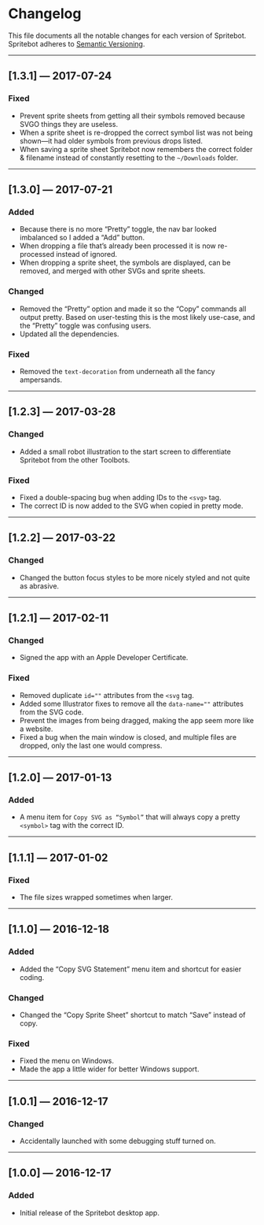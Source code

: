 # Changelog

This file documents all the notable changes for each version of Spritebot.
Spritebot adheres to [Semantic Versioning](http://semver.org/).

---

## [1.3.1] — 2017-07-24

### Fixed

- Prevent sprite sheets from getting all their symbols removed because SVGO things they are useless.
- When a sprite sheet is re-dropped the correct symbol list was not being shown—it had older symbols from previous drops listed.
- When saving a sprite sheet Spritebot now remembers the correct folder & filename instead of constantly resetting to the `~/Downloads` folder.

---

## [1.3.0] — 2017-07-21

### Added

- Because there is no more “Pretty” toggle, the nav bar looked imbalanced so I added a “Add” button.
- When dropping a file that’s already been processed it is now re-processed instead of ignored.
- When dropping a sprite sheet, the symbols are displayed, can be removed, and merged with other SVGs and sprite sheets.

### Changed

- Removed the “Pretty” option and made it so the “Copy” commands all output pretty. Based on user-testing this is the most likely use-case, and the “Pretty” toggle was confusing users.
- Updated all the dependencies.

### Fixed

- Removed the `text-decoration` from underneath all the fancy ampersands.

---

## [1.2.3] — 2017-03-28

### Changed

- Added a small robot illustration to the start screen to differentiate Spritebot from the other Toolbots.

### Fixed

- Fixed a double-spacing bug when adding IDs to the `<svg>` tag.
- The correct ID is now added to the SVG when copied in pretty mode.

---

## [1.2.2] — 2017-03-22

### Changed

- Changed the button focus styles to be more nicely styled and not quite as abrasive.

---

## [1.2.1] — 2017-02-11

### Changed

- Signed the app with an Apple Developer Certificate.

### Fixed

- Removed duplicate `id=""` attributes from the `<svg` tag.
- Added some Illustrator fixes to remove all the `data-name=""` attributes from the SVG code.
- Prevent the images from being dragged, making the app seem more like a website.
- Fixed a bug when the main window is closed, and multiple files are dropped, only the last one would compress.

---

## [1.2.0] — 2017-01-13

### Added

- A menu item for `Copy SVG as “Symbol”` that will always copy a pretty `<symbol>` tag with the correct ID.

---

## [1.1.1] — 2017-01-02

### Fixed

- The file sizes wrapped sometimes when larger.

---

## [1.1.0] — 2016-12-18

### Added

- Added the “Copy SVG <use> Statement” menu item and shortcut for easier coding.

### Changed

- Changed the “Copy Sprite Sheet” shortcut to match “Save” instead of copy.

### Fixed

- Fixed the menu on Windows.
- Made the app a little wider for better Windows support.

---

## [1.0.1] — 2016-12-17

### Changed

- Accidentally launched with some debugging stuff turned on.

---

## [1.0.0] — 2016-12-17

### Added

- Initial release of the Spritebot desktop app.
